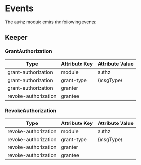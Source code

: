 <!--
order: 4
-->

# Events

The authz module emits the following events:

## Keeper

### GrantAuthorization

| Type                 | Attribute Key     | Attribute Value    |
|----------------------|-------------------|--------------------|
| grant-authorization  | module            | authz              |
| grant-authorization  | grant-type        | {msgType}          |
| grant-authorization  | granter           |                    |
| revoke-authorization | grantee           |                    |


### RevokeAuthorization

| Type                 | Attribute Key     | Attribute Value    |
|----------------------|-------------------|--------------------|
| revoke-authorization | module            | authz              |
| revoke-authorization | grant-type        | {msgType}          |
| revoke-authorization | granter           |                    |
| revoke-authorization | grantee           |                    |


